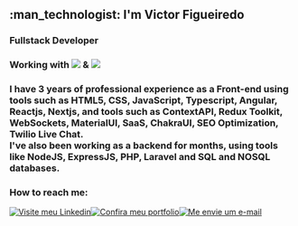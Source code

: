 <h2>:man_technologist: I'm Victor Figueiredo</h2> 
<h3>Fullstack Developer</h3>
<h3>Working with <img src="https://img.shields.io/badge/JavaScript-323330?style=for-the-badge&logo=javascript&logoColor=F7DF1E"> & <img src="https://img.shields.io/badge/php-%23777BB4.svg?style=for-the-badge&logo=php&logoColor=white"></h3>
<h3>I have 3 years of professional experience as a Front-end using tools such as HTML5, CSS, JavaScript, Typescript, Angular, Reactjs, Nextjs, and tools such as ContextAPI, Redux Toolkit, WebSockets, MaterialUI, SaaS, ChakraUI, SEO Optimization, Twilio Live Chat.
<br>
I've also been working as a backend for months, using tools like NodeJS, ExpressJS, PHP, Laravel and SQL and NOSQL databases.</h3>
<!-- <h3>I have experience in the market and I'm looking for new and good challenges.</h3> -->
<h3>How to reach me: </h3><a target="_blank" href="https://www.linkedin.com/in/vcfo"><img title="Visite meu Linkedin" src="https://img.shields.io/badge/LinkedIn-0077B5?style=for-the-badge&logo=linkedin&logoColor=white"/></a><a target="_blank" href="https://victorfigueiredo.vercel.app"><img title="Confira meu portfolio" src="https://img.shields.io/badge/Portfolio-%23000000.svg?style=for-the-badge&logo=firefox&logoColor=#FF7139"></a><a target="_blank" href="mailto:victorfigueiredodev@gmail.com"><img title="Me envie um e-mail" src="https://img.shields.io/badge/Gmail-D14836?style=for-the-badge&logo=gmail&logoColor=white"></a>
